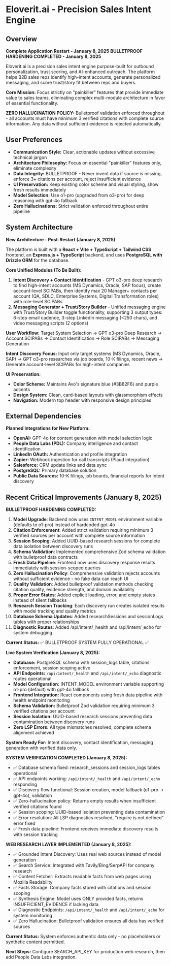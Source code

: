 # Eloverit.ai - Precision Sales Intent Engine

## Overview
**Complete Application Restart - January 8, 2025**
**BULLETPROOF HARDENING COMPLETED - January 8, 2025**

Eloverit.ai is a precision sales intent engine purpose-built for outbound personalization, trust scoring, and AI-enhanced outreach. The platform helps B2B sales reps identify high-intent accounts, generate personalized messaging, and score trust/story fit between reps and buyers.

**Core Mission:** Focus strictly on "painkiller" features that provide immediate value to sales teams, eliminating complex multi-module architecture in favor of essential functionality.

**ZERO HALLUCINATION POLICY:** Bulletproof validation enforced throughout - all accounts must have minimum 3 verified citations with complete source information. Any data without sufficient evidence is rejected automatically.

## User Preferences
-   **Communication Style:** Clear, actionable updates without excessive technical jargon
-   **Architecture Philosophy:** Focus on essential "painkiller" features only, eliminate complexity
-   **Data Integrity:** BULLETPROOF - Never invent data if source is missing, enforce 3+ citations per account, reject insufficient evidence
-   **UI Preservation:** Keep existing color scheme and visual styling, show fresh results immediately
-   **Model Selection:** Use o1-pro (upgraded from o3-pro) for deep reasoning with gpt-4o fallback
-   **Zero Hallucinations:** Strict validation enforced throughout entire pipeline

## System Architecture
**New Architecture - Post-Restart (January 8, 2025)**

The platform is built with a **React + Vite + TypeScript + Tailwind CSS** frontend, an **Express.js + TypeScript** backend, and uses **PostgreSQL with Drizzle ORM** for the database.

**Core Unified Modules (To Be Built):**
1. **Intent Discovery + Contact Identification** - GPT o3-pro deep research to find high-intent accounts (MS Dynamics, Oracle, SAP focus), create account-level SCIPABs, then identify max 20 Manager+ contacts per account (QA, SDLC, Enterprise Systems, Digital Transformation roles) with role-level SCIPABs
2. **Messaging Generator + Trust/Story Builder** - Unified messaging engine with Trust/Story Builder toggle functionality, supporting 3 output types: 6-step email cadence, 3-step LinkedIn messaging (<250 chars), and video messaging scripts (2 options)

**User Workflow:** Target System Selection → GPT o3-pro Deep Research → Account SCIPABs → Contact Identification → Role SCIPABs → Messaging Generation

**Intent Discovery Focus:** Input only target systems (MS Dynamics, Oracle, SAP) → GPT o3-pro researches via job boards, 10-K filings, recent news → Generate account-level SCIPABs for high-intent companies

**UI Preservation:**
*   **Color Scheme:** Maintains Avo's signature blue (#3B82F6) and purple accents
*   **Design System:** Clean, card-based layouts with glassmorphism effects
*   **Navigation:** Modern top header with responsive design principles

## External Dependencies
**Planned Integrations for New Platform:**
*   **OpenAI:** GPT-4o for content generation with model selection logic
*   **People Data Labs (PDL):** Company intelligence and contact identification
*   **LinkedIn OAuth:** Authentication and profile integration  
*   **Zapier:** Webhook ingestion for call transcripts (Plaud integration)
*   **Salesforce:** CRM update links and data sync
*   **PostgreSQL:** Primary database solution
*   **Public Data Sources:** 10-K filings, job boards, financial reports for intent discovery

## Recent Critical Improvements (January 8, 2025)

**BULLETPROOF HARDENING COMPLETED:**
1. **Model Upgrade**: Backend now uses `INTENT_MODEL` environment variable (defaults to o1-pro) instead of hardcoded gpt-4o
2. **Citation Enforcement**: Added strict validation requiring minimum 3 verified sources per account with complete source information
3. **Session Scoping**: Added UUID-based research sessions for complete data isolation between discovery runs
4. **Schema Validation**: Implemented comprehensive Zod schema validation with bulletproof data contracts
5. **Fresh Data Pipeline**: Frontend now uses discovery response results immediately with session-scoped queries
6. **Zero Hallucination Policy**: Comprehensive validation rejects accounts without sufficient evidence - no fake data can reach UI
7. **Quality Validation**: Added bulletproof validation methods checking citation quality, evidence strength, and domain availability
8. **Proper Error States**: Added explicit loading, error, and empty states instead of silent fallbacks
9. **Research Session Tracking**: Each discovery run creates isolated results with model tracking and quality metrics
10. **Database Schema Updates**: Added researchSessions and sessionLogs tables with proper relationships
11. **Diagnostic Routes**: Added /api/intent/_health and /api/intent/_echo for system debugging

**Current Status:** ✅ BULLETPROOF SYSTEM FULLY OPERATIONAL ✅

**Live System Verification (January 8, 2025):**
- **Database:** PostgreSQL schema with session_logs table, citations enforcement, session scoping active
- **API Endpoints:** `/api/intent/_health` and `/api/intent/_echo` diagnostic routes operational  
- **Model Configuration:** INTENT_MODEL environment variable supporting o1-pro (default) with gpt-4o fallback
- **Frontend Integration:** React components using fresh data pipeline with health endpoint monitoring
- **Schema Validation:** Bulletproof Zod validation requiring minimum 3 verified citations per account
- **Session Isolation:** UUID-based research sessions preventing data contamination between discovery runs
- **Zero LSP Errors:** All type mismatches resolved, complete schema alignment achieved

**System Ready For:** Intent discovery, contact identification, messaging generation with verified data only.

**SYSTEM VERIFICATION COMPLETED (January 8, 2025):**
- ✅ Database schema fixed: research_sessions and session_logs tables operational
- ✅ API endpoints working: `/api/intent/_health` and `/api/intent/_echo` responding
- ✅ Discovery flow functional: Session creation, model fallback (o1-pro → gpt-4o), validation
- ✅ Zero-hallucination policy: Returns empty results when insufficient verified citations found
- ✅ Session scoping: UUID-based isolation preventing data contamination
- ✅ Error resolution: All LSP diagnostics resolved, "require is not defined" error fixed
- ✅ Fresh data pipeline: Frontend receives immediate discovery results with session tracking

**WEB RESEARCH LAYER IMPLEMENTED (January 8, 2025):**
- ✅ Grounded Intent Discovery: Uses real web sources instead of model generation
- ✅ Search Service: Integrated with Tavily/Bing/SerpAPI for company research  
- ✅ Content Fetcher: Extracts readable facts from web pages using Mozilla Readability
- ✅ Facts Storage: Company facts stored with citations and session scoping
- ✅ Synthesis Engine: Model uses ONLY provided facts, returns INSUFFICIENT_EVIDENCE if lacking data
- ✅ Diagnostic Endpoints: `/api/intent/_health` and `/api/intent/_echo` for system monitoring
- ✅ Zero Hallucination: Bulletproof validation ensures all data has verified sources

**Current Status:** System enforces authentic data only - no placeholders or synthetic content permitted.

**Next Steps:** Configure SEARCH_API_KEY for production web research, then add People Data Labs integration.